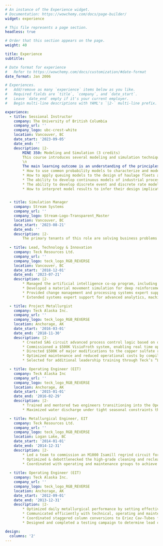 ```yaml
---
# An instance of the Experience widget.
# Documentation: https://wowchemy.com/docs/page-builder/
widget: experience

# This file represents a page section.
headless: true

# Order that this section appears on the page.
weight: 40

title: Experience
subtitle:

# Date format for experience
#   Refer to https://wowchemy.com/docs/customization/#date-format
date_format: Jan 2006

# Experiences.
#   Add/remove as many `experience` items below as you like.
#   Required fields are `title`, `company`, and `date_start`.
#   Leave `date_end` empty if it's your current employer.
#   Begin multi-line descriptions with YAML's `|2-` multi-line prefix.

experience:
  - title: Sessional Instructor 
    company: The University of British Columbia
    company_url: ''
    company_logo: ubc-crest-white
    location: Vancouver, BC
    date_start: '2023-09-05'
    date_end: ''
    description: |2-
        MINE 350: Modeling and Simulation (3 credits)
        This course introduces several modeling and simulation techniques used to design or modify mining and mineral processing systems. Students will obtain hand-on experience with the simulation program AnyLogic.
        \n
        The main learning outcome is an understanding of the principles and limitations of available analytical and discrete methods that are useful in engineering practice. Other specific learning outcomes are listed below:
        * How to use common probability models to characterize and model random behavior and uncertainty in mineral resources systems or industrial systems in general 
        * How to apply queuing models to the design of haulage fleets and other material handling systems
        * The ability to develop continuous models of industrial processes
        * The ability to develop discrete event and discrete rate models of industrial systems
        * How to interpret model results to infer their design implications and effective communication of such implications to a managerial audience

  
  - title: Simulation Manager 
    company: Stream Systems
    company_url: ''
    company_logo: Stream-Logo-Transparent_Master
    location: Vancouver, BC
    date_start: '2023-08-21'
    date_end: ''
    description: |2-
        The primary tenants of this role are solving business problems by understanding the processes behind the data and developing agent-based simulation models and engines from research/proof-of-concept through to final product delivery.
  
  - title: Lead, Technology & Innovation 
    company: Teck Resources Ltd.
    company_url: ''
    company_logo: teck_logo_RGB_REVERSE
    location: Vancouver, BC
    date_start: '2018-12-01'
    date_end: '2023-07-21'
    description: |2-
        * Managed the artificial intelligence co-op program, including developing curricula, interviewing candidates, securing team placements and mentoring participants as internal program coordinator; coached Athena Pathways mentees, recruited other mentors.
        * Developed a material movement simulation for deep reinforcement learning to optimize a long-range technology deployment strategy with multiple competing objectives.
        * Provided change management and processing systems expert support for advanced analytics, machine learning modeling and optimization for the Red Dog Operations Mill Optimization project.
        * Extended systems expert support for advanced analytics, machine learning modeling and optimization for the Highland Valley Copper Mill Optimization Analytics project.

  - title: Project Metallurgist
    company: Teck Alaska Inc.
    company_url: ''
    company_logo: teck_logo_RGB_REVERSE
    location: Anchorage, AK
    date_start: '2016-03-01'
    date_end: '2018-11-30'
    description: |2-
        * Created SAG circuit advanced process control logic based on old logic from OCS 9.1 for the new OCS-4D application, including programming, defining dynamic circuit constraints for bottleneck detection, and active evaluation of control performance.
        * Commissioned a $500K VisioFroth system, enabling real time optimization of the zinc rougher circuit.
        * Directed $500K of major modifications to the copper sulfate reagent dosing system, resulting in decommissioning 50% of the active copper sulfate reagent dosing tanks and removal of an unsafe operating condition.
        * Optimized maintenance and reduced operational costs by compiling and analyzing data for M5000 Isamill wear parts.
        * Selected for additional leadership training through Teck’s “Leading for Excellence” program to develop coaching skills.

  - title: Operating Engineer (EIT)
    company: Teck Alaska Inc
    company_url: ''
    company_logo: teck_logo_RGB_REVERSE
    location: Anchorage, AK
    date_start: '2015-01-01'
    date_end: '2016-02-29'
    description: |2-
        * Trained and mentored two engineers transitioning into the Operating Engineer role to allow me to shift into a new position for technical development.
        * Maximized water discharge under tight seasonal constraints through collaboration with Mill Operations while adhering to strict regulatory compliance requirements.

  - title: Metallurgical Engineer, EIT
    company: Teck Resources Ltd.
    company_url: ''
    company_logo: teck_logo_RGB_REVERSE
    location: Logan Lake, BC
    date_start: '2014-01-01'
    date_end: '2014-12-31'
    description: |2-
        * Led a team to commission an M1000 Isamill regrind circuit for a new copper-molybdenum bulk flotation plant by communicating effectively with contractor, technical, operating and maintenance groups.
        * Optimized & debottlenecked the high-grade cleaning and recleaner circuits with minimal process changes by utilizing existing equipment.
        * Coordinated with operating and maintenance groups to achieve 80% Isamill utilization within six months of commissioning and three months ahead of schedule.
    
  - title: Operating Engineer (EIT)
    company: Teck Alaska Inc.
    company_url: ''
    company_logo: teck_logo_RGB_REVERSE
    location: Anchorage, AK
    date_start: '2012-09-01'
    date_end: '2013-12-31'
    description: |2-
        * Optimized daily metallurgical performance by setting effective targets, evaluating changing process conditions and collaborative effort with the mill operations crews.
        * Communicated efficiently with technical, operating and maintenance groups to minimize resource losses.
        * Coordinated staggered column conversions to Eriez Cav-Tubes from Microcel static mixers as part of a change management strategy to mitigate mass failure risk at the end of the part wear life.
        * Designed and completed a testing campaign to determine lead column performance pre- and post-installation of a new wash pan design that improved flotation column performance by decreasing gangue entrainment.

design:
  columns: '2'
---
```


